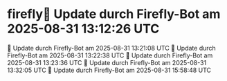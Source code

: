 # firefly🤖 Update durch Firefly-Bot am 2025-08-31 13:12:26 UTC
🤖 Update durch Firefly-Bot am 2025-08-31 13:21:08 UTC
🤖 Update durch Firefly-Bot am 2025-08-31 13:22:38 UTC
🤖 Update durch Firefly-Bot am 2025-08-31 13:23:36 UTC
🤖 Update durch Firefly-Bot am 2025-08-31 13:32:05 UTC
🤖 Update durch Firefly-Bot am 2025-08-31 15:58:48 UTC
